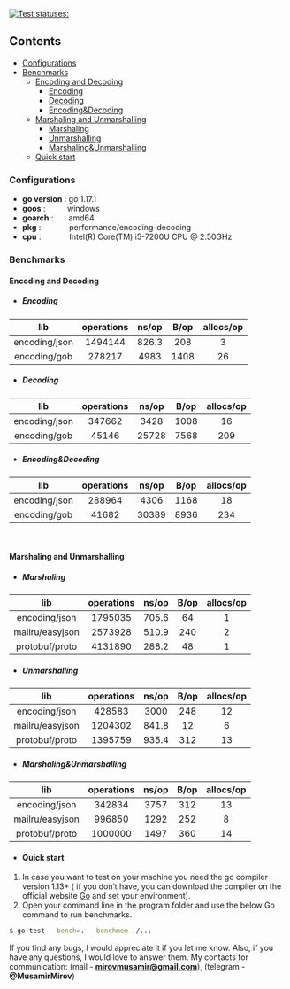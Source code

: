 [![Test statuses: ](https://github.com/Musamir/performance/workflows/Test%20statuses/badge.svg??branch=master)](https://github.com/Musamir/performance/actions)

## Contents
- [Configurations](#Configurations)
- [Benchmarks](#Benchmarks)
  - [Encoding and Decoding](#Encoding-and-Decoding)
    - [Encoding](#Encoding)
    - [Decoding](#Decoding)
    - [Encoding&Decoding](#Encoding&Decoding)
  - [Marshaling and Unmarshalling](#Marshaling-and-Unmarshalling)
    - [Marshaling](#Marshaling)
    - [Unmarshalling](#Unmarshalling)
    - [Marshaling&Unmarshalling](#Marshaling&Unmarshalling)
  - [Quick start](#quick-start)

### Configurations

- **go version** : go 1.17.1 <br>
- **goos**    : &nbsp;&nbsp;&nbsp;&nbsp;&nbsp;&nbsp;&nbsp;&nbsp;&nbsp;windows<br>
- **goarch**  : &nbsp;&nbsp;&nbsp;&nbsp;&nbsp;&nbsp;amd64<br>
- **pkg**     : &nbsp;&nbsp;&nbsp;&nbsp;&nbsp;&nbsp;&nbsp;&nbsp;&nbsp;&nbsp;&nbsp;&nbsp;performance/encoding-decoding<br>
- **cpu**     : &nbsp;&nbsp;&nbsp;&nbsp;&nbsp;&nbsp;&nbsp;&nbsp;&nbsp;&nbsp;&nbsp;&nbsp;Intel(R) Core(TM) i5-7200U CPU @ 2.50GHz<br>

### Benchmarks


#### Encoding and Decoding

- ##### Encoding

|       lib      | operations | ns/op | B/op | allocs/op |
|:--------------:|:----------:|:-----:|:----:|:---------:|
| encoding/json  |    1494144 | 826.3 |  208 |         3 |
| encoding/gob   |     278217 |  4983 | 1408 |        26 |

- ##### Decoding
|       lib      | operations | ns/op | B/op | allocs/op |
|:--------------:|:----------:|:-----:|:----:|:---------:|
| encoding/json  |     347662 |  3428 | 1008 |        16 |
| encoding/gob   |      45146 | 25728 | 7568 |       209 |

- ##### Encoding&Decoding

|       lib      | operations | ns/op | B/op | allocs/op |
|:--------------:|:----------:|:-----:|:----:|:---------:|
| encoding/json  |     288964 |  4306 | 1168 |        18 |
| encoding/gob   |      41682 | 30389 | 8936 |       234 |

<br>

#### Marshaling and Unmarshalling
- ##### Marshaling

|       lib       | operations | ns/op | B/op | allocs/op |
|:---------------:|:----------:|:-----:|:----:|:---------:|
| encoding/json   |    1795035 | 705.6 |   64 |         1 |
| mailru/easyjson |    2573928 | 510.9 |  240 |         2 |
| protobuf/proto  |    4131890 | 288.2 |   48 |         1 |

- ##### Unmarshalling

|       lib       | operations | ns/op | B/op | allocs/op |
|:---------------:|:----------:|:-----:|:----:|:---------:|
| encoding/json   |     428583 |  3000 |  248 |        12 |
| mailru/easyjson |    1204302 | 841.8 |   12 |         6 |
| protobuf/proto  |    1395759 | 935.4 |  312 |        13 |

- ##### Marshaling&Unmarshalling

|       lib       | operations | ns/op | B/op | allocs/op |
|:---------------:|:----------:|:-----:|:----:|:---------:|
| encoding/json   |     342834 |  3757 |  312 |        13 |
| mailru/easyjson |     996850 |  1292 |  252 |         8 |
| protobuf/proto  |    1000000 |  1497 |  360 |        14 |

- #### Quick start
1. In case you want to test on your machine you need the go compiler version 1.13+ (
   if you don’t have, you can download the compiler on the official website [Go](https://golang.org/) and set your environment).
2. Open your command line in the program folder and use the below Go command to run benchmarks.

```sh
$ go test --bench=. --benchmem ./...
```

If you find any bugs, I would appreciate it if you let me know. Also, if you have any questions, I would love to answer
them. My contacts for communication: (mail - **mirovmusamir@gmail.com**), (telegram - **@MusamirMirov**)